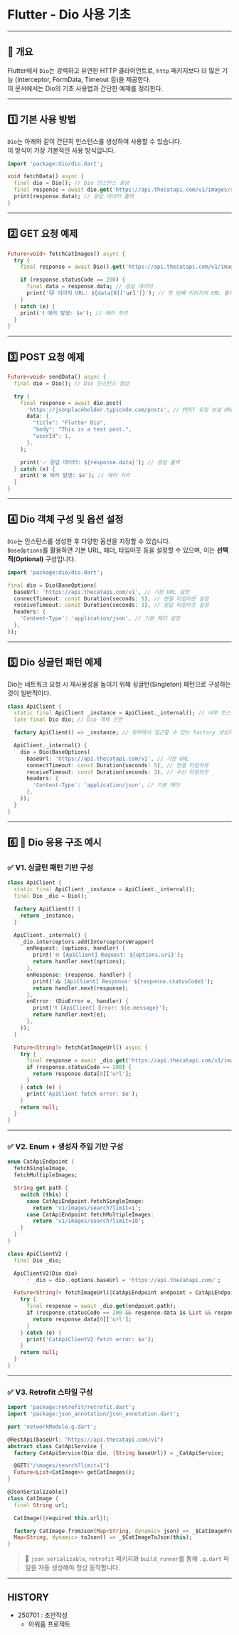 # Flutter - Dio 사용 기초

---

## 📌 개요

Flutter에서 `Dio`는 강력하고 유연한 HTTP 클라이언트로, `http` 패키지보다 더 많은 기능 (Interceptor, FormData, Timeout 등)을 제공한다.  
이 문서에서는 Dio의 기초 사용법과 간단한 예제를 정리한다.

---

## 1️⃣ 기본 사용 방법

`Dio`는 아래와 같이 간단히 인스턴스를 생성하여 사용할 수 있습니다.  
이 방식이 가장 기본적인 사용 방식입니다.

```dart
import 'package:dio/dio.dart';

void fetchData() async {
  final dio = Dio(); // Dio 인스턴스 생성
  final response = await dio.get('https://api.thecatapi.com/v1/images/search?limit=1'); // GET 요청
  print(response.data); // 응답 데이터 출력
}
```

---

## 2️⃣ GET 요청 예제

```dart
Future<void> fetchCatImages() async {
  try {
    final response = await Dio().get('https://api.thecatapi.com/v1/images/search?limit=5'); // GET 요청

    if (response.statusCode == 200) {
      final data = response.data; // 응답 데이터
      print('🐱 이미지 URL: ${data[0]['url']}'); // 첫 번째 이미지의 URL 출력
    }
  } catch (e) {
    print('❗ 에러 발생: $e'); // 에러 처리
  }
}
```

---

## 3️⃣ POST 요청 예제

```dart
Future<void> sendData() async {
  final dio = Dio(); // Dio 인스턴스 생성

  try {
    final response = await dio.post(
      'https://jsonplaceholder.typicode.com/posts', // POST 요청 보낼 URL
      data: {
        "title": "Flutter Dio",
        "body": "This is a test post.",
        "userId": 1,
      },
    );

    print('✅ 응답 데이터: ${response.data}'); // 응답 출력
  } catch (e) {
    print('❌ 에러 발생: $e'); // 에러 처리
  }
}
```

---

## 4️⃣ Dio 객체 구성 및 옵션 설정

`Dio`는 인스턴스를 생성한 후 다양한 옵션을 지정할 수 있습니다.  
`BaseOptions`를 활용하면 기본 URL, 헤더, 타임아웃 등을 설정할 수 있으며, 이는 **선택적(Optional)** 구성입니다.

```dart
import 'package:dio/dio.dart';

final dio = Dio(BaseOptions(
  baseUrl: 'https://api.thecatapi.com/v1', // 기본 URL 설정
  connectTimeout: const Duration(seconds: 5), // 연결 타임아웃 설정
  receiveTimeout: const Duration(seconds: 3), // 응답 타임아웃 설정
  headers: {
    'Content-Type': 'application/json', // 기본 헤더 설정
  },
));
```

---

## 5️⃣ Dio 싱글턴 패턴 예제

Dio는 네트워크 요청 시 재사용성을 높이기 위해 싱글턴(Singleton) 패턴으로 구성하는 것이 일반적이다.

```dart
class ApiClient {
  static final ApiClient _instance = ApiClient._internal(); // 내부 인스턴스 생성
  late final Dio dio; // Dio 객체 선언

  factory ApiClient() => _instance; // 외부에서 접근할 수 있는 factory 생성자

  ApiClient._internal() {
    dio = Dio(BaseOptions(
      baseUrl: 'https://api.thecatapi.com/v1', // 기본 URL
      connectTimeout: const Duration(seconds: 5), // 연결 타임아웃
      receiveTimeout: const Duration(seconds: 3), // 수신 타임아웃
      headers: {
        'Content-Type': 'application/json', // 기본 헤더
      },
    ));
  }
}
```

---

## 6️⃣ 🧩 Dio 응용 구조 예시

### ✅ V1. 싱글턴 패턴 기반 구성

```dart
class ApiClient {
  static final ApiClient _instance = ApiClient._internal();
  final Dio _dio = Dio();

  factory ApiClient() {
    return _instance;
  }

  ApiClient._internal() {
    _dio.interceptors.add(InterceptorsWrapper(
      onRequest: (options, handler) {
        print('🌐 [ApiClient] Request: ${options.uri}');
        return handler.next(options);
      },
      onResponse: (response, handler) {
        print('📥 [ApiClient] Response: ${response.statusCode}');
        return handler.next(response);
      },
      onError: (DioError e, handler) {
        print('❗️ [ApiClient] Error: ${e.message}');
        return handler.next(e);
      },
    ));
  }

  Future<String?> fetchCatImageUrl() async {
    try {
      final response = await _dio.get('https://api.thecatapi.com/v1/images/search?limit=1');
      if (response.statusCode == 200) {
        return response.data[0]['url'];
      }
    } catch (e) {
      print('ApiClient fetch error: $e');
    }
    return null;
  }
}
```

---

### ✅ V2. Enum + 생성자 주입 기반 구성

```dart
enum CatApiEndpoint {
  fetchSingleImage,
  fetchMultipleImages;

  String get path {
    switch (this) {
      case CatApiEndpoint.fetchSingleImage:
        return 'v1/images/search?limit=1';
      case CatApiEndpoint.fetchMultipleImages:
        return 'v1/images/search?limit=10';
    }
  }
}

class ApiClientV2 {
  final Dio _dio;

  ApiClientV2(Dio dio)
      : _dio = dio..options.baseUrl = 'https://api.thecatapi.com/';

  Future<String?> fetchImageUrl({CatApiEndpoint endpoint = CatApiEndpoint.fetchSingleImage}) async {
    try {
      final response = await _dio.get(endpoint.path);
      if (response.statusCode == 200 && response.data is List && response.data.isNotEmpty) {
        return response.data[0]['url'];
      }
    } catch (e) {
      print('CatApiClientV2 fetch error: $e');
    }
    return null;
  }
}
```

---

### ✅ V3. Retrofit 스타일 구성

```dart
import 'package:retrofit/retrofit.dart';
import 'package:json_annotation/json_annotation.dart';

part 'networkModule.g.dart';

@RestApi(baseUrl: "https://api.thecatapi.com/v1")
abstract class CatApiService {
  factory CatApiService(Dio dio, {String baseUrl}) = _CatApiService;

  @GET("/images/search?limit=1")
  Future<List<CatImage>> getCatImages();
}

@JsonSerializable()
class CatImage {
  final String url;

  CatImage({required this.url});

  factory CatImage.fromJson(Map<String, dynamic> json) => _$CatImageFromJson(json);
  Map<String, dynamic> toJson() => _$CatImageToJson(this);
}
```

> 📌 `json_serializable`, `retrofit` 패키지와 `build_runner`를 통해 `.g.dart` 파일을 자동 생성해야 정상 동작합니다.

---

## HISTORY
- 250701 : 초안작성
    - 아워홈 프로젝트
